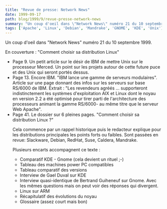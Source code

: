 ```yaml
---
title: "Revue de presse: Network News"
date: 1999-09-17
path: blog/1999/9/revue-presse-network-news
summary: "Un coup d'oeil dans \"Network News\" numéro 21 du 10 septembre 1999."
tags: ['Apache', 'Linux', 'Debian', 'Mandrake', 'GNOME', 'KDE', 'Unix']
---
```


<P>Un coup d'oeil dans "Network News" numéro 21 du 10 septembre 1999.</P>

<P>En couverture : "Comment choisir sa distribution Linux"</P>

<UL>

<LI>Page 9. Un petit article sur le désir de IBM de mettre Unix sur le
processeur Merced.
Un point sur les projets autour de cette future puce et des Unix qui seront
portés dessus.
<LI>Page 13. Encore IBM. "IBM lance une gamme de serveurs modulaires".
Article sur une page donnant des infos sur les serveurs sur base RS/6000 de
IBM. Extrait : "Les revendeurs agréés ... supporteront indistinctement les
systèmes d'exploitation AIX et Linux dont le noyau en version 2.2 a été
optimisé pour tirer parti de l'architecture des processeurs animant la gamme
RS/6000- au même titre que le serveur Web Apache".
<LI>Page 41. Le dossier sur 6 pleines pages. "Comment choisir sa distribution
Linux ?"
<P>Cela commence par un rappel historique puis le redacteur explique pour les
distributions principales les points forts ou faibles. Sont passées en revue:
Slackware, Debian, RedHat, Suse, Caldera, Mandrake.</P>

<P>Plusieurs encarts accompagnent ce texte :</P>

<UL>

<LI>Comparatif KDE - Gnome (cela devient un rituel ;-)
<LI>Tableau des machines power PC compatibles
<LI>Tableau comparatif des versions
<LI>Interview de Gael Duval sur KDE
<LI>Interview quasi-identique de Bertrand Guiheneuf sur Gnome. Avec les mêmes
questions mais on peut voir des réponses qui divergent.
<LI>Linux sur ARM
<LI>Récapitulatif des évolutions du noyau
<LI>Glossaire (assez court mais bon)
</UL>


</UL>


